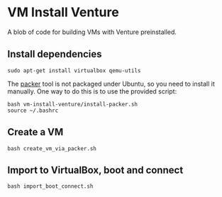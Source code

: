 VM Install Venture
==================

A blob of code for building VMs with Venture preinstalled.

## Install dependencies

    sudo apt-get install virtualbox qemu-utils

The [packer](http://www.packer.io/) tool is not packaged under Ubuntu,
so you need to install it manually.  One way to do this is to use the
provided script:

    bash vm-install-venture/install-packer.sh
    source ~/.bashrc

## Create a VM
    bash create_vm_via_packer.sh

## Import to VirtualBox, boot and connect
    bash import_boot_connect.sh

